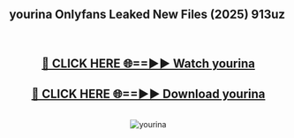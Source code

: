 <h2>yourina Onlyfans Leaked New Files (2025) 913uz</h2>
<br>
<div align="center">
<h2><a href="https://mediafiles.top/yourina&ref=git" rel="nofollow">🔴 CLICK HERE 🌐==►► Watch yourina</a></h2>
<h2><a href="https://mediafiles.top/yourina&ref=git" rel="nofollow">🔴 CLICK HERE 🌐==►► Download yourina</a></h2>
<br>
<a href="https://mediafiles.top/yourina&ref=git" rel="nofollow" data-target="animated-image.originalLink"><img src="https://i.ibb.co.com/xMMVF88/686577567.gif" alt="yourina" style="max-width: 100%; display: inline-block;" data-target="animated-image.originalImage"></a>
</div>
<br>
<br>